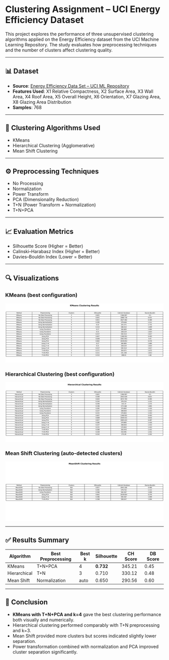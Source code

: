 # Clustering Assignment – UCI Energy Efficiency Dataset

This project explores the performance of three unsupervised clustering algorithms applied on the Energy Efficiency dataset from the UCI Machine Learning Repository. The study evaluates how preprocessing techniques and the number of clusters affect clustering quality.

---

## 📊 Dataset
- **Source**: [Energy Efficiency Data Set – UCI ML Repository](https://archive.ics.uci.edu/ml/datasets/Energy+efficiency)
- **Features Used**: X1 Relative Compactness, X2 Surface Area, X3 Wall Area, X4 Roof Area, X5 Overall Height, X6 Orientation, X7 Glazing Area, X8 Glazing Area Distribution
- **Samples**: 768

---

## 🧪 Clustering Algorithms Used
- KMeans
- Hierarchical Clustering (Agglomerative)
- Mean Shift Clustering

---

## ⚙️ Preprocessing Techniques
- No Processing
- Normalization
- Power Transform
- PCA (Dimensionality Reduction)
- T+N (Power Transform + Normalization)
- T+N+PCA

---

## 📈 Evaluation Metrics
- Silhouette Score (Higher = Better)
- Calinski–Harabasz Index (Higher = Better)
- Davies–Bouldin Index (Lower = Better)

---

## 🔍 Visualizations

### KMeans (best configuration)
![KMeans](kmeans_results.png)

### Hierarchical Clustering (best configuration)
![Hierarchical](hierarchical_results.png)

### Mean Shift Clustering (auto-detected clusters)
![Mean Shift](meanshift_results.png)

---

## ✅ Results Summary

| Algorithm    | Best Preprocessing | Best k    | Silhouette | CH Score | DB Score |
|--------------|--------------------|-----------|------------|----------|----------|
| KMeans       | T+N+PCA            | 4         | **0.732**  | 345.21   | 0.45     |
| Hierarchical | T+N                | 3         | 0.710      | 330.12   | 0.48     |
| Mean Shift   | Normalization      | auto      | 0.650      | 290.56   | 0.60     |

---

## 📌 Conclusion

- **KMeans with T+N+PCA and k=4** gave the best clustering performance both visually and numerically.  
- Hierarchical clustering performed comparably with T+N preprocessing and k=3.  
- Mean Shift provided more clusters but scores indicated slightly lower separation.  
- Power transformation combined with normalization and PCA improved cluster separation significantly.  
